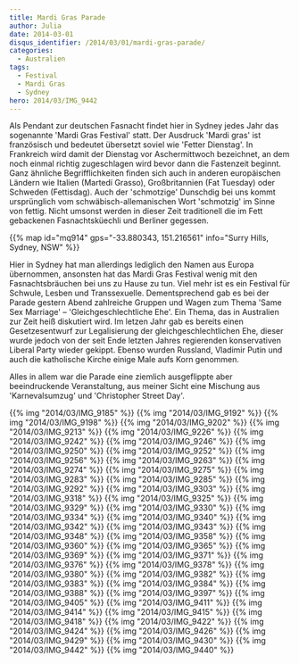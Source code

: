 ```yaml
---
title: Mardi Gras Parade
author: Julia
date: 2014-03-01
disqus_identifier: /2014/03/01/mardi-gras-parade/
categories:
  - Australien
tags:
  - Festival
  - Mardi Gras
  - Sydney
hero: 2014/03/IMG_9442
---
```


Als Pendant zur deutschen Fasnacht findet hier in Sydney jedes Jahr das sogenannte 'Mardi Gras Festival' statt. Der Ausdruck
'Mardi gras' ist französisch und bedeutet übersetzt soviel wie 'Fetter Dienstag'.<!--more--> In Frankreich wird damit der Dienstag vor
Aschermittwoch bezeichnet, an dem noch einmal richtig zugeschlagen wird bevor dann die Fastenzeit beginnt. Ganz ähnliche Begrifflichkeiten finden sich auch
in anderen europäischen Ländern wie Italien (Martedí Grasso), Großbritannien (Fat Tuesday) oder Schweden (Fettisdag). Auch der 'schmotzige'
Dunschdig bei uns kommt ursprünglich vom schwäbisch-allemanischen Wort 'schmotzig' im Sinne von fettig. Nicht umsonst werden in dieser Zeit
traditionell die im Fett gebackenen Fasnachtsküechli und Berliner gegessen.

{{% map id="mq914" gps="-33.880343, 151.216561" info="Surry Hills, Sydney, NSW" %}}

Hier in Sydney hat man allerdings lediglich den Namen aus Europa übernommen, ansonsten hat das Mardi Gras Festival wenig mit den Fasnachtsbräuchen bei uns
zu Hause zu tun. Viel mehr ist es ein Festival für Schwule, Lesben und Transsexuelle. Dementsprechend gab es bei der Parade gestern Abend zahlreiche Gruppen
und Wagen zum Thema 'Same Sex Marriage' &#8211; 'Gleichgeschlechtliche Ehe'. Ein Thema, das in Australien zur Zeit heiß diskutiert wird.
Im letzen Jahr gab es bereits einen Gesetzesentwurf zur Legalisierung der gleichgeschlechtlichen Ehe, dieser wurde jedoch von der seit Ende letzten Jahres
regierenden konservativen Liberal Party wieder gekippt. Ebenso wurden Russland, Vladimir Putin und auch die katholische Kirche einige Male aufs Korn genommen.

Alles in allem war die Parade eine ziemlich ausgeflippte aber beeindruckende Veranstaltung, aus meiner Sicht eine Mischung aus 'Karnevalsumzug'
und 'Christopher Street Day'.

{{% img "2014/03/IMG_9185" %}}
{{% img "2014/03/IMG_9192" %}}
{{% img "2014/03/IMG_9198" %}}
{{% img "2014/03/IMG_9202" %}}
{{% img "2014/03/IMG_9213" %}}
{{% img "2014/03/IMG_9226" %}}
{{% img "2014/03/IMG_9242" %}}
{{% img "2014/03/IMG_9246" %}}
{{% img "2014/03/IMG_9250" %}}
{{% img "2014/03/IMG_9252" %}}
{{% img "2014/03/IMG_9256" %}}
{{% img "2014/03/IMG_9263" %}}
{{% img "2014/03/IMG_9274" %}}
{{% img "2014/03/IMG_9275" %}}
{{% img "2014/03/IMG_9283" %}}
{{% img "2014/03/IMG_9285" %}}
{{% img "2014/03/IMG_9292" %}}
{{% img "2014/03/IMG_9303" %}}
{{% img "2014/03/IMG_9318" %}}
{{% img "2014/03/IMG_9325" %}}
{{% img "2014/03/IMG_9329" %}}
{{% img "2014/03/IMG_9330" %}}
{{% img "2014/03/IMG_9334" %}}
{{% img "2014/03/IMG_9340" %}}
{{% img "2014/03/IMG_9342" %}}
{{% img "2014/03/IMG_9343" %}}
{{% img "2014/03/IMG_9348" %}}
{{% img "2014/03/IMG_9358" %}}
{{% img "2014/03/IMG_9360" %}}
{{% img "2014/03/IMG_9365" %}}
{{% img "2014/03/IMG_9369" %}}
{{% img "2014/03/IMG_9371" %}}
{{% img "2014/03/IMG_9376" %}}
{{% img "2014/03/IMG_9378" %}}
{{% img "2014/03/IMG_9380" %}}
{{% img "2014/03/IMG_9382" %}}
{{% img "2014/03/IMG_9383" %}}
{{% img "2014/03/IMG_9384" %}}
{{% img "2014/03/IMG_9388" %}}
{{% img "2014/03/IMG_9397" %}}
{{% img "2014/03/IMG_9405" %}}
{{% img "2014/03/IMG_9411" %}}
{{% img "2014/03/IMG_9414" %}}
{{% img "2014/03/IMG_9415" %}}
{{% img "2014/03/IMG_9418" %}}
{{% img "2014/03/IMG_9422" %}}
{{% img "2014/03/IMG_9424" %}}
{{% img "2014/03/IMG_9426" %}}
{{% img "2014/03/IMG_9429" %}}
{{% img "2014/03/IMG_9430" %}}
{{% img "2014/03/IMG_9442" %}}
{{% img "2014/03/IMG_9440" %}}
